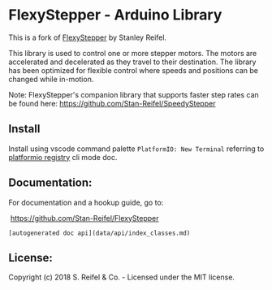 # FlexyStepper - Arduino Library

This is a fork of [FlexyStepper](https://github.com/Stan-Reifel/FlexyStepper) by Stanley Reifel.

This library is used to control one or more stepper motors.  The motors are accelerated and decelerated as they travel to their destination.  The library has been optimized for flexible control where speeds and positions can be changed while in-motion.

Note: FlexyStepper's companion library that supports faster step rates can be found here:
    https://github.com/Stan-Reifel/SpeedyStepper


## Install

Install using vscode command palette `PlatformIO: New Terminal` referring to [platformio registry](https://platformio.org/lib/show/13157/iot-flexy-stepper) cli mode doc.

## Documentation:
For documentation and a hookup guide, go to:

​    https://github.com/Stan-Reifel/FlexyStepper

    [autogenerated doc api](data/api/index_classes.md)

## License:
Copyright (c) 2018 S. Reifel & Co.   -   Licensed under the MIT license.
